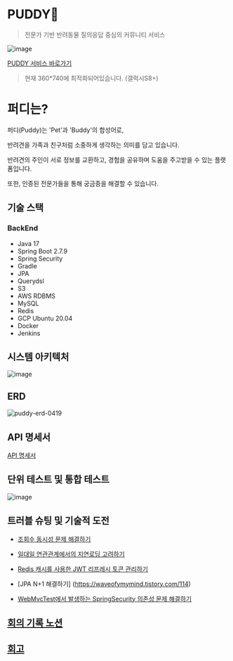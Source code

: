 # PUDDY💙

> 전문가 기반 반려동물 질의응답 중심의 커뮤니티 서비스

![image](https://user-images.githubusercontent.com/93868431/232716519-3f43848d-1f78-4c6d-a429-a759300fa31b.png)

[PUDDY 서비스 바로가기](http://puddy.shop/) <br/>
> 현재 360*740에 최적화되어있습니다. (갤럭시S8+)

# 퍼디는?

퍼디(Puddy)는 'Pet'과 'Buddy'의 합성어로,

반려견을 가족과 친구처럼 소중하게 생각하는 의미를 담고 있습니다.

반려견의 주인이 서로 정보를 교환하고, 경험을 공유하며 도움을 주고받을 수 있는 플랫폼입니다. 

또한, 인증된 전문가들을 통해 궁금증을 해결할 수 있습니다.

## 기술 스택

### BackEnd

- Java 17
- Spring Boot 2.7.9
- Spring Security
- Gradle
- JPA
- Querydsl
- S3
- AWS RDBMS
- MySQL
- Redis
- GCP Ubuntu 20.04
- Docker
- Jenkins

## 시스템 아키텍처

![image](https://user-images.githubusercontent.com/93868431/230275264-20f15fc0-3b38-47d5-8577-eb8645e37571.png)

## ERD

![puddy-erd-0419](https://user-images.githubusercontent.com/93868431/232953874-7f95fe60-1899-4058-a109-e02b2a98fb54.png)

## API 명세서

[API 명세서](https://documenter.getpostman.com/view/23164315/2s93RMVFEm#22ba6470-2481-40e0-a70f-dbf2b4361306)

## 단위 테스트 및 통합 테스트

![image](https://user-images.githubusercontent.com/93868431/234045897-7dfadc33-c6a7-41e5-a9d8-6fcdf492186d.png)

## 트러블 슈팅 및 기술적 도전

- [조회수 동시성 문제 해결하기](https://waveofymymind.tistory.com/108)

- [일대일 연관관계에서의 지연로딩 고려하기](https://waveofymymind.tistory.com/112)

- [Redis 캐시를 사용한 JWT 리프레시 토큰 관리하기](https://waveofymymind.tistory.com/113)

- [JPA N+1 해결하기] (https://waveofymymind.tistory.com/114)

- [WebMvcTest에서 발생하는 SpringSecurity 의존성 문제 해결하기](https://waveofymymind.tistory.com/117)

## [회의 기록 노션](https://puddy.notion.site/PUDDY-cbab6d6425cd4103b9461eff301ca7e5)

## [회고](https://waveofymymind.tistory.com/120)


